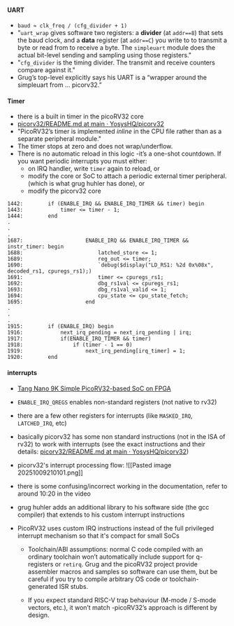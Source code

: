 #### UART
- `baud ≈ clk_freq / (cfg_divider + 1)`
- "`uart_wrap` gives software two registers: a **divider** (at `addr==8`) that sets the baud clock, and a **data** register (at `addr==C`) you write to to transmit a byte or read from to receive a byte. The `simpleuart` module does the actual bit-level sending and sampling using those registers."
- "`cfg_divider` is the timing divider. The transmit and receive counters compare against it."
- Grug’s top-level explicitly says his UART is a “wrapper around the simpleuart from … picorv32.”
#### Timer
- there is a built in timer in the picoRV32 core 
- [picorv32/README.md at main · YosysHQ/picorv32](https://github.com/YosysHQ/picorv32/blob/main/README.md#timer)
- "PicoRV32’s timer is implemented _inline_ in the CPU file rather than as a separate peripheral module."
- The timer stops at zero and does not wrap/underflow.
- There is no automatic reload in this logic -it’s a one-shot countdown. If you want periodic interrupts you must either:
	- on IRQ handler, write `timer` again to reload, or
	- modify the core or SoC to attach a periodic external timer peripheral. (which is what grug huhler has done), or
	- modify the picorv32 core

```
1442:        if (ENABLE_IRQ && ENABLE_IRQ_TIMER && timer) begin
1443:            timer <= timer - 1;
1444:        end
.
.
.
1687:                    ENABLE_IRQ && ENABLE_IRQ_TIMER && instr_timer: begin
1688:                        latched_store <= 1;
1689:                        reg_out <= timer;
1690:                        `debug($display("LD_RS1: %2d 0x%08x", decoded_rs1, cpuregs_rs1);)
1691:                        timer <= cpuregs_rs1;
1692:                        dbg_rs1val <= cpuregs_rs1;
1693:                        dbg_rs1val_valid <= 1;
1694:                        cpu_state <= cpu_state_fetch;
1695:                    end
.
.
.
1915:        if (ENABLE_IRQ) begin
1916:            next_irq_pending = next_irq_pending | irq;
1917:            if(ENABLE_IRQ_TIMER && timer)
1918:                if (timer - 1 == 0)
1919:                    next_irq_pending[irq_timer] = 1;
1920:        end
```

#### interrupts
- [Tang Nano 9K Simple PicoRV32-based SoC on FPGA](https://www.youtube.com/watch?v=cq7ETOCPIBM)
- `ENABLE_IRQ_QREGS` enables non-standard registers (not native to rv32)
- there are a few other registers for interrupts (like `MASKED_IRQ`, `LATCHED_IRQ`, etc)
- basically picorv32 has some non standard instructions (not in the ISA of rv32) to work with interrupts (see the exact instructions and their details: [picorv32/README.md at main · YosysHQ/picorv32](https://github.com/YosysHQ/picorv32/blob/main/README.md#custom-instructions-for-irq-handling))
- picorv32's interrupt processing flow: ![[Pasted image 20251009210101.png]]
- there is some confusing/incorrect working in the documentation, refer to around 10:20 in the video
- grug huhler adds an additional library to his software side (the gcc compiler) that extends to his custom interrupt instructions

- PicoRV32 uses custom IRQ instructions instead of the full privileged interrupt mechanism so that it's compact for small SoCs
	- Toolchain/ABI assumptions: normal C code compiled with an ordinary toolchain won’t automatically include support for q-registers or `retirq`. Grug and the picoRV32 project provide assembler macros and samples so software can use them, but be careful if you try to compile arbitrary OS code or toolchain-generated ISR stubs.
    
	- If you expect standard RISC-V trap behaviour (M-mode / S-mode vectors, etc.), it won’t match -picoRV32’s approach is different by design.